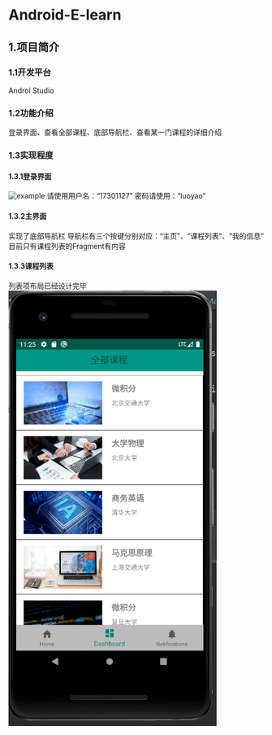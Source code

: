 # Android-E-learn
## 1.项目简介
### 1.1开发平台
Androi Studio

### 1.2功能介绍
登录界面、查看全部课程、底部导航栏、查看某一门课程的详细介绍

### 1.3实现程度
#### 1.3.1登录界面

![example](https://github.com/MasterOrigamii/Android-E-learn/blob/master/screenShot/Login.jpg.jpg)
请使用用户名：“17301127”
密码请使用：“luoyao”
#### 1.3.2主界面
实现了底部导航栏
导航栏有三个按键分别对应：“主页”、“课程列表”、“我的信息”
目前只有课程列表的Fragment有内容
#### 1.3.3课程列表
列表项布局已经设计完毕
![example](https://github.com/MasterOrigamii/Android-E-learn/blob/master/screenShot/CourseList.jpg)


